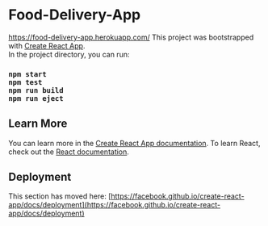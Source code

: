 # Food-Delivery-App
https://food-delivery-app.herokuapp.com/
This project was bootstrapped with [Create React App](https://github.com/facebook/create-react-app).<br>
In the project directory, you can run:
### `npm start`<br> `npm test`<br> `npm run build`<br> `npm run eject`
## Learn More
You can learn more in the [Create React App documentation](https://facebook.github.io/create-react-app/docs/getting-started).
To learn React, check out the [React documentation](https://reactjs.org/).
## Deployment
This section has moved here: [https://facebook.github.io/create-react-app/docs/deployment](https://facebook.github.io/create-react-app/docs/deployment)
